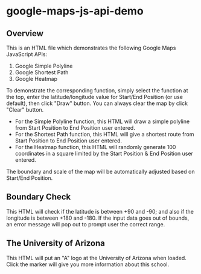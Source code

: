 # google-maps-js-api-demo

## Overview

This is an HTML file which demonstrates the following Google Maps JavaScript APIs:

1. Google Simple Polyline
2. Google Shortest Path
3. Google Heatmap

To demonstrate the corresponding function, simply select the function at the top, enter the latitude/longitude value for Start/End Position (or use default), then click "Draw" button. You can always clear the map by click "Clear" button.

* For the Simple Polyline function, this HTML will draw a simple polyline from Start Position to End Position user entered.
* For the Shortest Path function, this HTML will give a shortest route from Start Position to End Position user entered.
* For the Heatmap function, this HTML will randomly generate 100 coordinates in a square limited by the Start Position & End Position user entered.

The boundary and scale of the map will be automatically adjusted based on Start/End Position.

## Boundary Check

This HTML will check if the latitude is between +90 and -90; and also if the longitude is between +180 and -180. If the input data goes out of bounds, an error message will pop out to prompt user the correct range. 

## The University of Arizona

This HTML will put an "A" logo at the University of Arizona when loaded. Click the marker will give you more information about this school.
